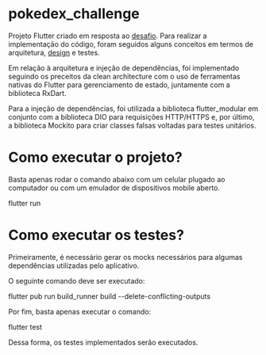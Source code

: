 # pokedex_challenge

Projeto Flutter criado em resposta ao [desafio]('https://github.com/snapfi/mobile-code-challenge').
Para realizar a implementação do código, foram seguidos alguns conceitos em termos de arquitetura,
[design]('https://www.figma.com/file/oyy40kpPCamOuJOQu1uYMo/Pok%C3%A9dex-(Community)?type=design&node-id=1016%3A1461&t=1525zdN4ReXRfE6d-1') e testes.

Em relação à arquitetura e injeção de dependências, foi implementado seguindo os preceitos da clean
architecture com o uso de ferramentas nativas do Flutter para gerenciamento de estado, juntamente
com a biblioteca RxDart.

Para a injeção de dependências, foi utilizada a biblioteca flutter_modular em conjunto com a
biblioteca DIO para requisições HTTP/HTTPS e, por último, a biblioteca Mockito para criar classes
falsas voltadas para testes unitários.

# Como executar o projeto?

Basta apenas rodar o comando abaixo com um celular plugado ao computador ou com um emulador de dispositivos mobile aberto.

flutter run

# Como executar os testes?

Primeiramente, é necessário gerar os mocks necessários para algumas dependências utilizadas pelo
aplicativo.

O seguinte comando deve ser executado:

flutter pub run build_runner build --delete-conflicting-outputs

Por fim, basta apenas executar o comando:

flutter test

Dessa forma, os testes implementados serão executados.
